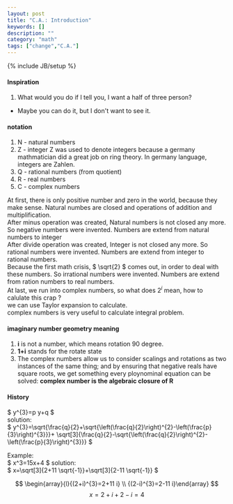 ```yaml
---
layout: post
title: "C.A.: Introduction"
keywords: []
description: ""
category: "math"
tags: ["change","C.A."]
---
```

{% include JB/setup %}

#### Inspiration
1. What would you do if I tell you, I want a half of three person?
- Maybe you can do it, but I don't want to see it.


#### notation
1. N - natural numbers
2. Z - integer   Z was used to denote integers because a germany mathmatician  did a great job on ring theory. In germany language, integers are Zahlen.
2. Q - rational numbers (from quotient)
3. R - real numbers
4. C - complex numbers

At first, there is only positive number and zero in the world, because they make sense. Natural numbes are closed 
and operations of addition and multiplification. <br />
After minus operation was created, Natural numbers  is not closed any more. So negative numbers were invented.
Numbers are extend from natural numbers to integer<br />
After divide operation was created, Integer is not closed any more. So rational numbers were invented.
Numbers are extend from integer to rational numbers. <br />
Because the first math crisis,  $ \sqrt{2} $ comes out, in order to deal with these numbers. So irrational numbers were invented.
Numbers are extend from ration numbers to real numbers. <br />
At last, we run into complex numbers, so what does $2^i$ mean, how to calulate this crap ? <br />
we can use Taylor expansion to calculate. <br /> 
complex numbers is very useful to calculate integral problem.


#### imaginary number geometry meaning
1. **i** is not a number, which means rotation 90 degree.
2. **1+i** stands for the rotate state
3. The complex numbers allow us to consider scalings and rotations as two instances of the same thing;
and by ensuring that negative reals have square roots, we get something every ploynominal equation can be 
solved: **complex number is the algebraic closure of R**

#### History
$
y^{3}=p y+q
$ <br />
solution: <br />
$
y^{3}=\sqrt{\frac{q}{2}+\sqrt{\left(\frac{q}{2}\right)^{2}-\left(\frac{p}{3}\right)^{3}}}+
\sqrt[3]{\frac{q}{2}-\sqrt{\left(\frac{q}{2}\right)^{2}-\left(\frac{p}{3}\right)^{3}}}
$

Example: <br />
$
x^3=15x+4
$
solution: <br />
$
x=\sqrt[3]{2+11 \sqrt{-1}}+\sqrt[3]{2-11 \sqrt{-1}}
$ 

$$
\begin{array}{l}{(2+i)^{3}=2+11 i} \\ {(2-i)^{3}=2-11 i}\end{array}
$$
$$
x=2+i+2-i=4
$$

